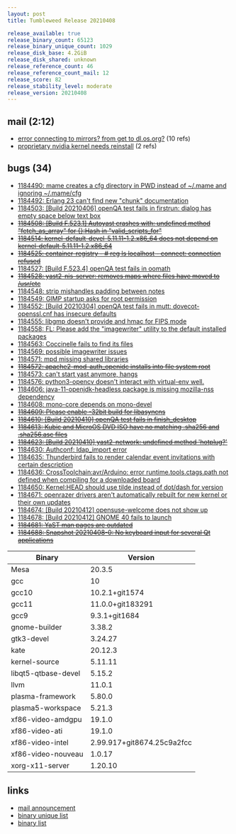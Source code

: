 ```yaml
---
layout: post
title: Tumbleweed Release 20210408

release_available: true
release_binary_count: 65123
release_binary_unique_count: 1029
release_disk_base: 4.2GiB
release_disk_shared: unknown
release_reference_count: 46
release_reference_count_mail: 12
release_score: 82
release_stability_level: moderate
release_version: 20210408
---
```


## mail (2:12)

- [error connecting to mirrors? from get to dl.os.org?](https://github.com/boombatower/tumbleweed-review/issues/10) (10 refs)
- [proprietary nvidia kernel needs reinstall](https://github.com/boombatower/tumbleweed-review/issues/10) (2 refs)

## bugs (34)

<!--more-->

- [1184490: mame creates a cfg directory in PWD instead of ~/.mame and ignoring ~/.mame/cfg](https://bugzilla.opensuse.org/show_bug.cgi?id=1184490)
- [1184492: Erlang 23 can't find new "chunk" documentation](https://bugzilla.opensuse.org/show_bug.cgi?id=1184492)
- [1184503: \[Build 20210406\] openQA test fails in firstrun: dialog has empty space below text box](https://bugzilla.opensuse.org/show_bug.cgi?id=1184503)
- ~~[1184508: \[Build F.523.1\] Autoyast crashes with: undefined method "fetch_as_array" for {}:Hash in "valid_scripts_for"](https://bugzilla.opensuse.org/show_bug.cgi?id=1184508)~~
- ~~[1184514: kernel-default-devel-5.11.11-1.2.x86_64 does not depend on kernel-default-5.11.11-1.2.x86_64](https://bugzilla.opensuse.org/show_bug.cgi?id=1184514)~~
- ~~[1184525: container-registry - # reg ls localhost - connect: connection refused](https://bugzilla.opensuse.org/show_bug.cgi?id=1184525)~~
- [1184527: \[Build F.523.4\] openQA test fails in oomath](https://bugzilla.opensuse.org/show_bug.cgi?id=1184527)
- ~~[1184528: yast2-nis-server: removes maps where files have moved to /usr/etc](https://bugzilla.opensuse.org/show_bug.cgi?id=1184528)~~
- [1184548: strip mishandles padding between notes](https://bugzilla.opensuse.org/show_bug.cgi?id=1184548)
- [1184549: GIMP startup asks for root permission](https://bugzilla.opensuse.org/show_bug.cgi?id=1184549)
- [1184552: \[Build 20210304\] openQA test fails in mutt: dovecot-openssl.cnf has insecure defaults](https://bugzilla.opensuse.org/show_bug.cgi?id=1184552)
- [1184555: libgmp doesn't provide and hmac for FIPS mode](https://bugzilla.opensuse.org/show_bug.cgi?id=1184555)
- [1184558: FL: Please add the "imagewriter" utility to the default installed packages](https://bugzilla.opensuse.org/show_bug.cgi?id=1184558)
- [1184563: Coccinelle fails to find its files](https://bugzilla.opensuse.org/show_bug.cgi?id=1184563)
- [1184569: possible imagewriter issues](https://bugzilla.opensuse.org/show_bug.cgi?id=1184569)
- [1184571: mpd missing shared libraries](https://bugzilla.opensuse.org/show_bug.cgi?id=1184571)
- ~~[1184572: apache2-mod-auth_openidc installs into file system root](https://bugzilla.opensuse.org/show_bug.cgi?id=1184572)~~
- [1184573: can't start yast anymore, hangs](https://bugzilla.opensuse.org/show_bug.cgi?id=1184573)
- [1184576: python3-opencv doesn't interact with virtual-env well.](https://bugzilla.opensuse.org/show_bug.cgi?id=1184576)
- [1184606: java-11-openjdk-headless package is missing mozilla-nss dependency](https://bugzilla.opensuse.org/show_bug.cgi?id=1184606)
- [1184608: mono-core depends on mono-devel](https://bugzilla.opensuse.org/show_bug.cgi?id=1184608)
- ~~[1184609: Please enable -32bit build for libasyncns](https://bugzilla.opensuse.org/show_bug.cgi?id=1184609)~~
- ~~[1184610: \[Build 20210410\] openQA test fails in finish_desktop](https://bugzilla.opensuse.org/show_bug.cgi?id=1184610)~~
- ~~[1184613: Kubic and MicroOS DVD ISO have no matching .sha256 and .sha256.asc files](https://bugzilla.opensuse.org/show_bug.cgi?id=1184613)~~
- ~~[1184623: \[Build 20210410\] yast2-network: undefined method 'hotplug?'](https://bugzilla.opensuse.org/show_bug.cgi?id=1184623)~~
- [1184630: Authconf: ldap_import error](https://bugzilla.opensuse.org/show_bug.cgi?id=1184630)
- [1184635: Thunderbird fails to render calendar event invitations with certain description](https://bugzilla.opensuse.org/show_bug.cgi?id=1184635)
- [1184636: CrossToolchain:avr/Arduino: error runtime.tools.ctags.path not defined when compiling for a downloaded board](https://bugzilla.opensuse.org/show_bug.cgi?id=1184636)
- [1184650: Kernel:HEAD should use tilde instead of dot/dash for version](https://bugzilla.opensuse.org/show_bug.cgi?id=1184650)
- [1184671: openrazer drivers aren't automatically rebuilt for new kernel or their own updates](https://bugzilla.opensuse.org/show_bug.cgi?id=1184671)
- [1184674: \[Build 20210412\] opensuse-welcome does not show up](https://bugzilla.opensuse.org/show_bug.cgi?id=1184674)
- [1184678: \[Build 20210412\] GNOME 40 fails to launch](https://bugzilla.opensuse.org/show_bug.cgi?id=1184678)
- ~~[1184681: YaST man pages are outdated](https://bugzilla.opensuse.org/show_bug.cgi?id=1184681)~~
- ~~[1184688: Snapshot 20210408-0: No keyboard input  for several Qt applications](https://bugzilla.opensuse.org/show_bug.cgi?id=1184688)~~

Binary | Version
--- | ---
Mesa | 20.3.5
gcc | 10
gcc10 | 10.2.1+git1574
gcc11 | 11.0.0+git183291
gcc9 | 9.3.1+git1684
gnome-builder | 3.38.2
gtk3-devel | 3.24.27
kate | 20.12.3
kernel-source | 5.11.11
libqt5-qtbase-devel | 5.15.2
llvm | 11.0.1
plasma-framework | 5.80.0
plasma5-workspace | 5.21.3
xf86-video-amdgpu | 19.1.0
xf86-video-ati | 19.1.0
xf86-video-intel | 2.99.917+git8674.25c9a2fcc
xf86-video-nouveau | 1.0.17
xorg-x11-server | 1.20.10

## links

- [mail announcement](https://github.com/boombatower/tumbleweed-review/issues/10)
- [binary unique list](http://download.opensuse.org/history/20210408/rpm.unique.list)
- [binary list](http://download.opensuse.org/history/20210408/rpm.list)
